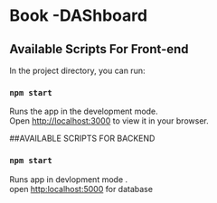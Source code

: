 # Book -DAShboard

## Available Scripts For Front-end

In the project directory, you can run:

### `npm start`

Runs the app in the development mode.\
Open [http://localhost:3000](http://localhost:3000) to view it in your browser.


##AVAILABLE SCRIPTS FOR BACKEND 

### `npm start`

Runs app in devlopment mode .\
open [http:localhost:5000](http://localhost:5000) for database
